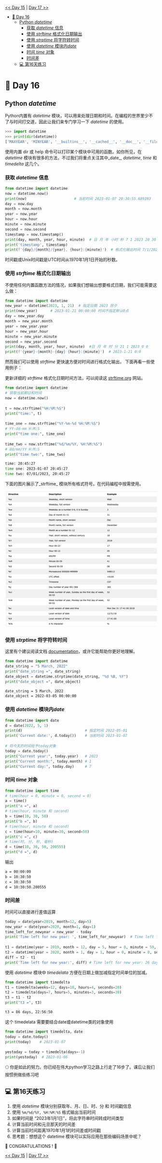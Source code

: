 
[<< Day 15](../15_Day_Python_type_errors/15_python_type_errors.md) | [Day 17 >>](../17_Day_Exception_handling/17_exception_handling.md)

- [📘 Day 16](#-day-16)
  - [Python *datetime*](#python-datetime)
    - [获取 *datetime* 信息](#获取-datetime-信息)
    - [使用 *strftime* 格式化日期输出](#使用-strftime-格式化日期输出)
    - [使用 *strptime* 将字符转时间](#使用-strptime-将字符转时间)
    - [使用 *datetime* 模块内*date* ](#使用-datetime-模块内*date* )
    - [时间 *time* 对象](#时间-time-对象)
    - [时间差](#时间差g)
  - [💻 第16天练习](#-第16天练习)
# 📘 Day 16

## Python *datetime*

Python内置有 _datetime_ 模块，可以用来处理日期和时间。在编程的世界里少不了与时间打交道，因此让我们来专门学习一下 _datetime_ 的使用。

```py
>>> import datetime
>>> print(dir(datetime))
['MAXYEAR', 'MINYEAR', '__builtins__', '__cached__', '__doc__', '__file__', '__loader__', '__name__', '__package__', '__spec__', 'date', 'datetime', 'datetime_CAPI', 'sys', 'time', 'timedelta', 'timezone', 'tzinfo']
```

使用内置 dir 或 help 命令可以打印某个模块中可用的函数。如你所见，在 _datetime_ 模块有很多的方法，不过我们将重点关注其中_date_, _datetime_, _time_ 和 _timedelta_ 这几个。

### 获取 *datetime* 信息

```py
from datetime import datetime
now = datetime.now()
print(now)                      # 当前时间 2023-01-07 20:30:55.689393
day = now.day 
month = now.month
year = now.year
hour = now.hour
minute = now.minute
second = now.second
timestamp = now.timestamp()
print(day, month, year, hour, minute)  # 日 月 年 小时 秒 7 1 2023 20 30
print('timestamp', timestamp)
print(f'{day}/{month}/{year}, {hour}:{minute}')  # 格式化输出时间 7/1/2023, 20:30
```

时间戳或Unix时间戳是UTC时间从1970年1月1日开始的秒数。

### 使用 *strftime* 格式化日期输出

不使用任何内置函数方法的情况，如果我们想输出想要格式日期，我们可能需要这么做：
```py
from datetime import datetime
new_year = datetime(2023, 1, 21)  # 指定日期 2023 除夕
print(new_year)      # 2023-01-21 00:00:00 时间不指定默认0点
day = new_year.day
month = new_year.month
year = new_year.year
hour = new_year.hour
minute = new_year.minute
second = new_year.second
print(day, month, year, hour, minute)  #日 月 年 时 分 21 1 2023 0 0
print(f'{year}-{month}-{day} {hour}:{minute}')  # 2023-1-21 0:0
```

然而我们可以使用 *strftime* 更快速方便对时间进行格式化输出， 下面再看一些使用例子：

更新详细的 *strftime* 格式化日期时间方法，可以阅读这 [strftime.org](https://strftime.org/) 网站。

```py
from datetime import datetime
# 获取当前期日和时间
now = datetime.now()

t = now.strftime("%H:%M:%S")
print("time:", t)

time_one = now.strftime("%Y-%m-%d %H:%M:%S")
# YY-dd-mm H:M:S
print("time one:", time_one)

time_two = now.strftime("%d/%m/%Y, %H:%M:%S")
# dd/mm/YY H:M:S
print("time two:", time_two)
```

```sh
time: 20:45:27
time one: 2023-01-07 20:45:27
time two: 07/01/2023, 20:45:27
```

下面的图片展示了_strftime_ 模块所有格式符号。在代码编程中按需使用。

![strftime](../images/day1601_strftime.png)

### 使用 *strptime* 将字符转时间

这里有个建议阅读文档 [documentation](https://www.programiz.com/python-programming/datetime/strptimet)，或许它能帮助你更好地理解。

```py
from datetime import datetime
date_string = "5 March, 2022"
print("date_string =", date_string)
date_object = datetime.strptime(date_string, "%d %B, %Y")
print("date_object =", date_object)
```

```sh
date_string = 5 March, 2022
date_object = 2022-03-05 00:00:00
```

### 使用 *datetime* 模块内*date* 

```py
from datetime import date
d = date(2022, 5, 1)
print(d)                             # 指定时间 2022-05-01 
print('Current date:', d.today())    # 当前时间 2023-01-07

# 将今天的时间给予today对象
today = date.today()
print("Current year:", today.year)   # 2023
print("Current month:", today.month) # 1
print("Current day:", today.day)     # 7
```

### 时间 *time* 对象

```py
from datetime import time
# time(hour = 0, minute = 0, second = 0)
a = time()
print("a =", a)
# time(hour, minute 和 second)
b = time(10, 30, 50)
print("b =", b)
# time(hour, minute 和 second)
c = time(hour=10, minute=30, second=50)
print("c =", c)
# time(时, 分, 秒, 毫秒)
d = time(10, 30, 50, 200555)
print("d =", d)
```

输出
``` sh  
a = 00:00:00  
b = 10:30:50  
c = 10:30:50  
d = 10:30:50.200555
```

### 时间差

时间可以直接进行差值运算
```py
today = date(year=2019, month=12, day=5)
new_year = date(year=2020, month=1, day=1)
time_left_for_newyear = new_year - today
print('Time left for new year: ', time_left_for_newyear)  # Time left for new year:  27 days, 0:00:00

t1 = datetime(year = 2019, month = 12, day = 5, hour = 0, minute = 59, second = 0)
t2 = datetime(year = 2020, month = 1, day = 1, hour = 0, minute = 0, second = 0)
diff = t2 - t1
print('Time left for new year:', diff) # Time left for new year: 26 days, 23: 01: 00
```

使用 *datetime* 模块中 *timedelata* 方便在日期上做加减指定时间单位的加减。

```py
from datetime import timedelta
t1 = timedelta(weeks=12, days=10, hours=4, seconds=20)
t2 = timedelta(days=7, hours=5, minutes=3, seconds=30)
t3 = t1 - t2
print("t3 =", t3)
```

```sh
t3 = 86 days, 22:56:50
```

这个 timedelata 需要要结合date或datetime类的对象使用
```py
from datetime import timedelta, date
today = date.today()
print(today)    # 2023-01-07

yestoday = today + timedelta(days=-1)
print(yestoday)  # 2023-01-06
```

🌕 你是如此的努力。你已经在伟大python学习之路上行走了16步了。课后让我们按惯例做些练习吧

## 💻 第16天练习

1. 使用 *datetime* 模块分别获取年、月、日、时、分 和 时间戳信息
2. 使用 `%m/%d/%Y, %H:%M:%S` 格式输出当前时间
3. 如果时间是 “2023年1月1日”，将此字符串时间转成时间类型
4. 计算当前时间和元旦那天的时间差
5. 计算当前时间距离1970年1月1的时间差或时间戳
6. 思考题：想想这个 datetime 模块可以实际应用在那些编码场景中呢？

🎉 CONGRATULATIONS ! 🎉

[<< Day 15](../15_Day_Python_type_errors/15_python_type_errors.md) | [Day 17 >>](../17_Day_Exception_handling/17_exception_handling.md)